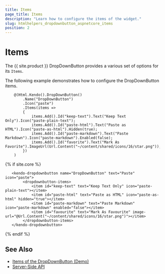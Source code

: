```yaml
---
title: Items
page_title: Items
description: "Learn how to configure the items of the widget."
slug: htmlhelpers_dropdownbutton_aspnetcore_items
position: 2
---
```


# Items

The {{ site.product }} DropDownButton provides a various set of options for its `Items`.

The following example demonstrates how to configure the DropDownButton items.

```HtmlHelper
    @(Html.Kendo().DropDownButton()
        .Name("DropDownButton")
        .Icon("paste")
        .Items(items =>
        {
            items.Add().Id("keep-text").Text("Keep Text Only").Icon("paste-plain-text");
            items.Add().Id("paste-html").Text("Paste as HTML").Icon("paste-as-html").Hidden(true);
            items.Add().Id("paste-markdown").Text("Paste Markdown").Icon("paste-markdown").Enabled(false);
            items.Add().Id("favorite").Text("Mark As Favorite").ImageUrl(Url.Content("~/content/shared/icons/16/star.png"));
        })
    )
```
{% if site.core %}
```TagHelper
   <kendo-dropdownbutton name="DropDownButton" text="Paste" icon="paste">
        <dropdownbutton-items>
            <item id="keep-text" text="Keep Text Only" icon="paste-plain-text"></item>
            <item id="paste-html" text="Paste as HTML" icon="paste-as-html" hidden="true"></item>
            <item id="paste-markdown" text="Paste Markdown" icon="paste-markdown" enabled="false"></item>
            <item id="favourite" text="Mark As Favourite" image-url="@Url.Content("~/content/shared/icons/16/star.png")"></item>
        </dropdownbutton-items>
   </kendo-dropdownbutton>
```
{% endif %}

## See Also

* [Items of the DropDownButton (Demo)](https://demos.telerik.com/{{site.platform}}/dropdownbutton/items)
* [Server-Side API](/api/dropdownbutton)